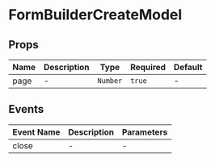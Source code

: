 # FormBuilderCreateModel

## Props

<!-- @vuese:FormBuilderCreateModel:props:start -->
|Name|Description|Type|Required|Default|
|---|---|---|---|---|
|page|-|`Number`|`true`|-|

<!-- @vuese:FormBuilderCreateModel:props:end -->


## Events

<!-- @vuese:FormBuilderCreateModel:events:start -->
|Event Name|Description|Parameters|
|---|---|---|
|close|-|-|

<!-- @vuese:FormBuilderCreateModel:events:end -->


